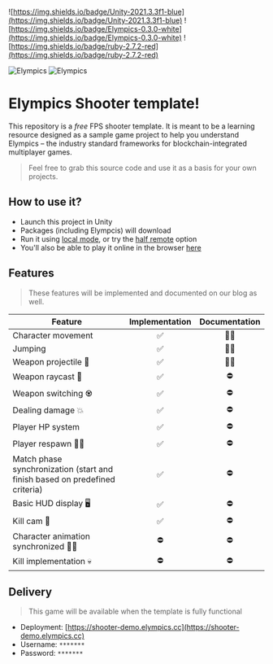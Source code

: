 ![https://img.shields.io/badge/Unity-2021.3.3f1-blue](https://img.shields.io/badge/Unity-2021.3.3f1-blue)
![https://img.shields.io/badge/Elympics-0.3.0-white](https://img.shields.io/badge/Elympics-0.3.0-white)
![https://img.shields.io/badge/ruby-2.7.2-red](https://img.shields.io/badge/ruby-2.7.2-red)

![Elympics](Resources/images/logo-light.png#gh-dark-mode-only)
![Elympics](Resources/images/logo-dark.png#gh-light-mode-only)

# Elympics Shooter template!

This repository is a *free* FPS shooter template. It is meant to be a learning resource designed as a sample game project to help you understand Elympics – the industry standard frameworks for blockchain-integrated multiplayer games.

> Feel free to grab this source code and use it as a basis for your own projects.

## How to use it?

- Launch this project in Unity
- Packages (including Elympcis) will download
- Run it using [local mode](https://docs.elympics.cc/getting-started/run-locally/), or try the [half remote](https://docs.elympics.cc/getting-started/run-locally/#half-remote-mode) option
- You'll also be able to play it online in the browser [here](https://shooter-demo.elympics.cc/)

## Features

> These features will be implemented and documented on our blog as well.

| Feature | Implementation | Documentation |
|---------|:--------------:|:-------------:|
| Character movement | ✅ | 👨‍💻 |
| Jumping | ✅ | 👨‍💻 |
| Weapon projectile 🔫 | ✅ | 👨‍💻 |
| Weapon raycast 🔦 | ✅ | ⛔️ |
| Weapon switching ♼ | ✅ | ⛔️ |
| Dealing damage 💥 | ✅ | ⛔️ |
| Player HP system | ✅ | ⛔️ |
| Player respawn 💆‍♂️ | ✅ | ⛔️ |
| Match phase synchronization (start and finish based on predefined criteria) | ✅ | ⛔️ |
| Basic HUD display 🖥 | ✅ | ⛔️ |
| Kill cam 🎥 | ✅ | ⛔️ |
| Character animation synchronized 🏃‍♀️ | ⛔️ | ⛔️ |
| Kill implementation 💀 | ⛔️ | ⛔️ |

## Delivery

> This game will be available when the template is fully functional

- Deployment: [https://shooter-demo.elympics.cc](https://shooter-demo.elympics.cc)
- Username: `*******`
- Password: `*******`
